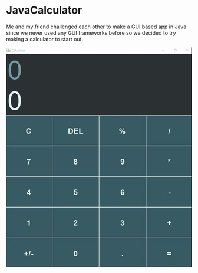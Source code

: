 # JavaCalculator

Me and my friend challenged each other to make a GUI based app in Java since we never used any GUI frameworks before so we decided to try making a calculator to start out.

[![GIF](calculator.gif)]()
